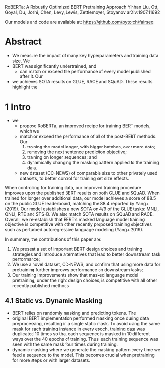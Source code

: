 RoBERTa: A Robustly Optimized BERT Pretraining Approach
Yinhan Liu, Ott, Goyal, Du, Joshi, Chen, Levy, Lewis, Zettlemoyer, Stoyanov
arXiv:1907.11692 

Our models and code are available at: https://github.com/pytorch/fairseq

# Abstract

* We measure the impact of many key hyperparameters and training data size. We
* BERT was significantly undertrained, and 
  * can match or exceed the performance of every model published after it. Our
* we achieves SOTA results on GLUE, RACE and SQuAD. These results highlight the

# 1 Intro

* we 
  * propose RoBERTa, an improved recipe for training BERT models, which we
  * match or exceed the performance of all of the post-BERT methods.  Our
    1. training the model longer, with bigger batches, over more data; 
    1. removing the next sentence prediction objective; 
    1. training on longer sequences; and 
    1. dynamically changing the masking pattern applied to the training data.
  * new dataset (CC-NEWS) of comparable size to other privately used
    datasets, to better control for training set size effects.

When controlling for training data, our improved training procedure improves
upon the published BERT results on both GLUE and SQuAD.  When trained for
longer over additional data, our model achieves a score of 88.5 on the public
GLUE leaderboard, matching the 88.4 reported by Yang+ (2019). Our model
establishes a new SOTA on 4/9 of the GLUE tasks: MNLI, QNLI, RTE and STS-B. We
also match SOTA results on SQuAD and RACE.  Overall, we re-establish that
BERT’s masked language model training objective is competitive with other
recently proposed training objectives such as perturbed autoregressive language
modeling (Yang+ 2019).

In summary, the contributions of this paper are: 
  1. We present a set of important BERT design choices and training strategies
     and introduce alternatives that lead to better downstream task
     performance; 
  1. We use a novel dataset, CC-NEWS, and confirm that using more data for
     pretraining further improves performance on downstream tasks; 
  1. Our training improvements show that masked language model pretraining,
     under the right design choices, is competitive with all other recently
     published methods

## 4.1 Static vs. Dynamic Masking

* BERT relies on randomly masking and predicting tokens. The 
* original BERT implementation performed masking once during data
  preprocessing, resulting in a single static mask. To avoid using the same
  mask for each training instance in every epoch, training data was duplicated
  10 times so that each sequence is masked in 10 different ways over the 40
  epochs of training. Thus, each training sequence was seen with the same mask
  four times during training.  
* dynamic masking where we generate the masking pattern every time we feed a
  sequence to the model. This becomes crucial when pretraining for more steps
  or with larger datasets.
